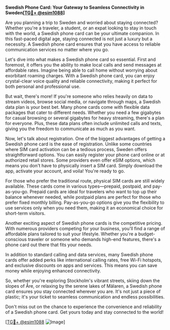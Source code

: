 **Swedish Phone Card: Your Gateway to Seamless Connectivity in Sweden[[TG💪+ @esim1088](https://t.me/s/esim1088)]**

Are you planning a trip to Sweden and worried about staying connected? Whether you're a traveler, a student, or an expat looking to stay in touch with the world, a Swedish phone card can be your ultimate companion. In this fast-paced digital age, staying connected is not just a luxury but a necessity. A Swedish phone card ensures that you have access to reliable communication services no matter where you go.

Let's dive into what makes a Swedish phone card so essential. First and foremost, it offers you the ability to make local calls and send messages at affordable rates. Imagine being able to call home without worrying about exorbitant roaming charges. With a Swedish phone card, you can enjoy crystal-clear voice quality and reliable connectivity, making it perfect for both personal and professional use.

But wait, there's more! If you're someone who relies heavily on data to stream videos, browse social media, or navigate through maps, a Swedish data plan is your best bet. Many phone cards come with flexible data packages that cater to different needs. Whether you need a few gigabytes for casual browsing or several gigabytes for heavy streaming, there's a plan for everyone. Plus, these data plans often include unlimited calls and texts, giving you the freedom to communicate as much as you want.

Now, let's talk about registration. One of the biggest advantages of getting a Swedish phone card is the ease of registration. Unlike some countries where SIM card activation can be a tedious process, Sweden offers straightforward options. You can easily register your phone card online or at authorized retail stores. Some providers even offer eSIM options, which means you don't have to physically insert a SIM card. Simply download the app, activate your account, and voila! You're ready to go.

For those who prefer the traditional route, physical SIM cards are still widely available. These cards come in various types—prepaid, postpaid, and pay-as-you-go. Prepaid cards are ideal for travelers who want to top up their balance whenever needed, while postpaid plans are perfect for those who prefer fixed monthly billing. Pay-as-you-go options give you the flexibility to use services only when you need them, making it an economical choice for short-term visitors.

Another exciting aspect of Swedish phone cards is the competitive pricing. With numerous providers competing for your business, you'll find a range of affordable plans tailored to suit your lifestyle. Whether you're a budget-conscious traveler or someone who demands high-end features, there's a phone card out there that fits your needs.

In addition to standard calling and data services, many Swedish phone cards offer added perks like international calling rates, free Wi-Fi hotspots, and exclusive discounts on apps and services. This means you can save money while enjoying enhanced connectivity.

So, whether you're exploring Stockholm's vibrant streets, skiing down the slopes of Åre, or relaxing by the serene lakes of Mälaren, a Swedish phone card ensures you stay connected wherever you are. It's not just a piece of plastic; it's your ticket to seamless communication and endless possibilities.

Don't miss out on the chance to experience the convenience and reliability of a Swedish phone card. Get yours today and stay connected to the world!

[[TG💪+ @esim1088](https://t.me/s/esim1088) ![Image](https://i.postimg.cc/Y0z9fWf4/image.png)]